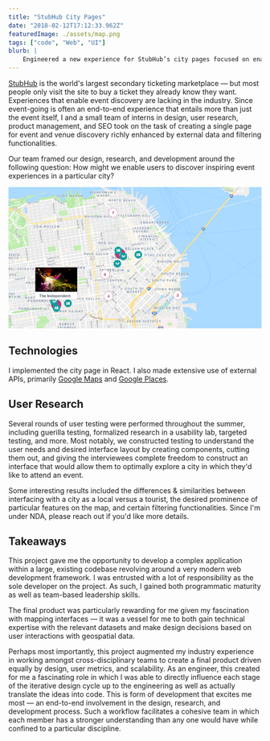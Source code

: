 ```yaml
---
title: "StubHub City Pages"
date: "2018-02-12T17:12:33.962Z"
featuredImage: ./assets/map.png
tags: ["code", "Web", "UI"]
blurb: |
    Engineered a new experience for StubHub’s city pages focused on enabling location-specific event discovery.
---
```


<a href="https://www.stubhub.com/" target="_blank">StubHub</a>
is the world's largest secondary ticketing marketplace &mdash; but most people only visit the site to buy a ticket they already know they want. Experiences that enable event discovery are lacking in the industry. Since event-going is often an end-to-end experience that entails more than just the event itself, I and a small team of interns in design, user research, product management, and SEO took on the task of creating a single page for event and venue discovery richly enhanced by external data and filtering functionalities.

Our team framed our design, research, and development around the following question: How might we enable users to discover inspiring event experiences in a particular city?

![City Page Map](./assets/map.png)

## Technologies

I implemented the city page in React. I also made extensive use of external APIs, primarily
<a href="https://developers.google.com/maps/documentation/javascript/tutorial" target="_blank">Google Maps</a> and
<a href="https://developers.google.com/places/web-service/intro" target="_blank">Google Places</a>.

## User Research
Several rounds of user testing were performed throughout the summer, including guerilla testing, formalized research in a usability lab, targeted testing, and more. Most notably, we constructed testing to understand the user needs and desired interface layout by creating components, cutting them out, and giving the interviewees complete freedom to construct an interface that would allow them to optimally explore a city in which they'd like to attend an event.

Some interesting results included the differences & similarities between interfacing with a city as a local versus a tourist, the desired prominence of particular features on the map, and certain filtering functionalities. Since I'm under NDA, please reach out if you'd like more details.

## Takeaways
This project gave me the opportunity to develop a complex application within a large, existing codebase revolving around a very modern web development framework. I was entrusted with a lot of responsibility as the sole developer on the project. As such, I gained both programmatic maturity as well as team-based leadership skills.

The final product was particularly rewarding for me given my fascination with mapping interfaces &mdash; it was a vessel for me to both gain technical expertise with the relevant datasets and make design decisions based on user interactions with geospatial data.

Perhaps most importantly, this project augmented my industry experience in working amongst cross-disciplinary teams to create a final product driven equally by design, user metrics, and scalability. As an engineer, this created for me a fascinating role in which I was able to directly influence each stage of the iterative design cycle up to the engineering as well as actually translate the ideas into code. This is form of development that excites me most &mdash; an end-to-end involvement in the design, research, and development process. Such a workflow facilitates a cohesive team in which each member has a stronger understanding than any one would have while confined to a particular discipline.  
